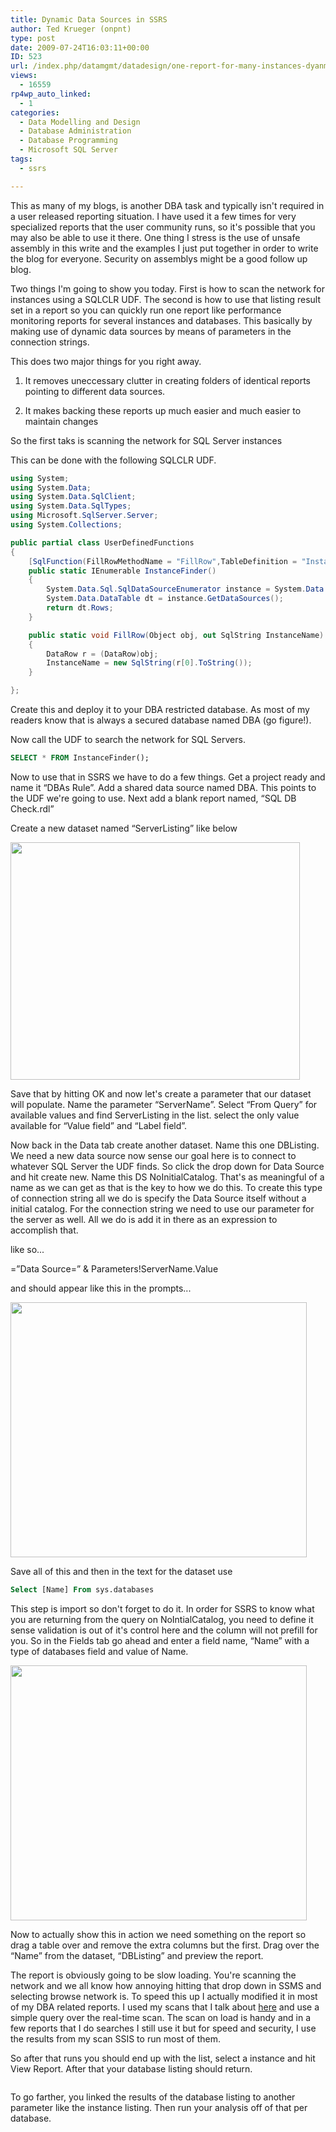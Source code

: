 ```yaml
---
title: Dynamic Data Sources in SSRS
author: Ted Krueger (onpnt)
type: post
date: 2009-07-24T16:03:11+00:00
ID: 523
url: /index.php/datamgmt/datadesign/one-report-for-many-instances-dyanmicall/
views:
  - 16559
rp4wp_auto_linked:
  - 1
categories:
  - Data Modelling and Design
  - Database Administration
  - Database Programming
  - Microsoft SQL Server
tags:
  - ssrs

---
```

This as many of my blogs, is another DBA task and typically isn't required in a user released reporting situation. I have used it a few times for very specialized reports that the user community runs, so it's possible that you may also be able to use it there. One thing I stress is the use of unsafe assembly in this write and the examples I just put together in order to write the blog for everyone. Security on assemblys might be a good follow up blog. 

Two things I'm going to show you today. First is how to scan the network for instances using a SQLCLR UDF. The second is how to use that listing result set in a report so you can quickly run one report like performance monitoring reports for several instances and databases. This basically by making use of dynamic data sources by means of parameters in the connection strings. 

This does two major things for you right away. 

1) It removes uneccessary clutter in creating folders of identical reports pointing to different data sources.

2) It makes backing these reports up much easier and much easier to maintain changes

So the first taks is scanning the network for SQL Server instances

This can be done with the following SQLCLR UDF. 

```csharp
using System;
using System.Data;
using System.Data.SqlClient;
using System.Data.SqlTypes;
using Microsoft.SqlServer.Server;
using System.Collections;

public partial class UserDefinedFunctions
{
    [SqlFunction(FillRowMethodName = "FillRow",TableDefinition = "InstanceName nvarchar(500)", DataAccess=DataAccessKind.Read)]
    public static IEnumerable InstanceFinder()
    {
        System.Data.Sql.SqlDataSourceEnumerator instance = System.Data.Sql.SqlDataSourceEnumerator.Instance;
        System.Data.DataTable dt = instance.GetDataSources();
        return dt.Rows;
    }

    public static void FillRow(Object obj, out SqlString InstanceName)
    {
        DataRow r = (DataRow)obj;
        InstanceName = new SqlString(r[0].ToString());
    }

};
```
Create this and deploy it to your DBA restricted database. As most of my readers know that is always a secured database named DBA (go figure!).

Now call the UDF to search the network for SQL Servers. 

```sql
SELECT * FROM InstanceFinder();
```

Now to use that in SSRS we have to do a few things. Get a project ready and name it “DBAs Rule”. Add a shared data source named DBA. This points to the UDF we're going to use. Next add a blank report named, “SQL DB Check.rdl”

Create a new dataset named “ServerListing” like below

<div class="image_block">
  <img src="/wp-content/uploads/blogs/DataMgmt//srv_1.gif" alt="" title="" width="463" height="380" />
</div>

Save that by hitting OK and now let's create a parameter that our dataset will populate. Name the parameter “ServerName”. Select “From Query” for available values and find ServerListing in the list. select the only value available for “Value field” and “Label field”.

Now back in the Data tab create another dataset. Name this one DBListing. We need a new data source now sense our goal here is to connect to whatever SQL Server the UDF finds. So click the drop down for Data Source and hit create new. Name this DS NoInitialCatalog. That's as meaningful of a name as we can get as that is the key to how we do this. To create this type of connection string all we do is specify the Data Source itself without a initial catalog. For the connection string we need to use our parameter for the server as well. All we do is add it in there as an expression to accomplish that.

like so...

=”Data Source=” & Parameters!ServerName.Value

and should appear like this in the prompts...

<div class="image_block">
  <img src="/wp-content/uploads/blogs/DataMgmt//srv_2.gif" alt="" title="" width="474" height="408" />
</div>

Save all of this and then in the text for the dataset use

```sql
Select [Name] From sys.databases
```

This step is import so don't forget to do it. In order for SSRS to know what you are returning from the query on NoIntialCatalog, you need to define it sense validation is out of it's control here and the column will not prefill for you. So in the Fields tab go ahead and enter a field name, “Name” with a type of databases field and value of Name.

<div class="image_block">
  <img src="/wp-content/uploads/blogs/DataMgmt//srv_3.gif" alt="" title="" width="474" height="408" />
</div>

Now to actually show this in action we need something on the report so drag a table over and remove the extra columns but the first. Drag over the “Name” from the dataset, “DBListing” and preview the report. 

The report is obviously going to be slow loading. You're scanning the network and we all know how annoying hitting that drop down in SSMS and selecting browse network is. To speed this up I actually modified it in most of my DBA related reports. I used my scans that I talk about [here][1] and use a simple query over the real-time scan. The scan on load is handy and in a few reports that I do searches I still use it but for speed and security, I use the results from my scan SSIS to run most of them.

So after that runs you should end up with the list, select a instance and hit View Report. After that your database listing should return. 

<div class="image_block">
  <img src="/wp-content/uploads/blogs/DataMgmt//srv_4.gif" alt="" title="" />
</div>

To go farther, you linked the results of the database listing to another parameter like the instance listing. Then run your analysis off of that per database.

 [1]: /index.php/DataMgmt/DBAdmin/scan-network-for-sql-server-instances